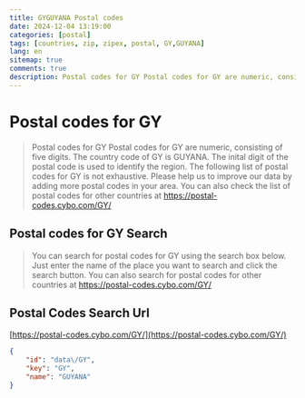 ```yaml
---
title: GYGUYANA Postal codes 
date: 2024-12-04 13:19:00
categories: [postal]
tags: [countries, zip, zipex, postal, GY,GUYANA]
lang: en
sitemap: true
comments: true
description: Postal codes for GY Postal codes for GY are numeric, consisting of five digits. The country code of GY is GUYANA. The inital digit of the postal code is used to identify the region. The following list of postal codes for GY is not exhaustive. Please help us to improve our data by adding more postal codes in your area. You can also check the list of postal codes for other countries at https://postal-codes.cybo.com/GY/
---
```


# Postal codes for GY
> Postal codes for GY Postal codes for GY are numeric, consisting of five digits. The country code of GY is GUYANA. The inital digit of the postal code is used to identify the region. The following list of postal codes for GY is not exhaustive. Please help us to improve our data by adding more postal codes in your area. You can also check the list of postal codes for other countries at https://postal-codes.cybo.com/GY/

## Postal codes for GY Search 
> You can search for postal codes for GY using the search box below. Just enter the name of the place you want to search and click the search button. You can also search for postal codes for other countries at https://postal-codes.cybo.com/GY/

## Postal Codes Search Url

[https://postal-codes.cybo.com/GY/](https://postal-codes.cybo.com/GY/)
```json
{
    "id": "data\/GY",
    "key": "GY",
    "name": "GUYANA"
}
```
